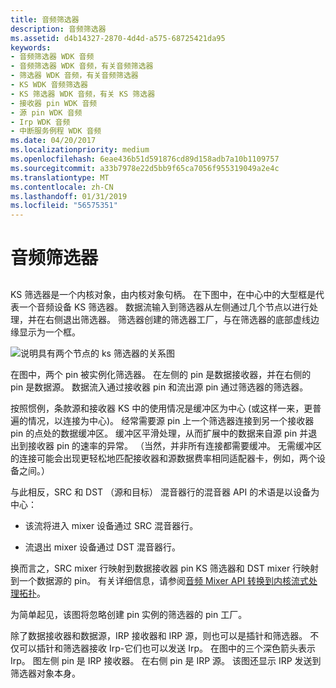 ```yaml
---
title: 音频筛选器
description: 音频筛选器
ms.assetid: d4b14327-2870-4d4d-a575-68725421da95
keywords:
- 音频筛选器 WDK 音频
- 音频筛选器 WDK 音频，有关音频筛选器
- 筛选器 WDK 音频，有关音频筛选器
- KS WDK 音频筛选器
- KS 筛选器 WDK 音频，有关 KS 筛选器
- 接收器 pin WDK 音频
- 源 pin WDK 音频
- Irp WDK 音频
- 中断服务例程 WDK 音频
ms.date: 04/20/2017
ms.localizationpriority: medium
ms.openlocfilehash: 6eae436b51d591876cd89d158adb7a10b1109757
ms.sourcegitcommit: a33b7978e22d5bb9f65ca7056f955319049a2e4c
ms.translationtype: MT
ms.contentlocale: zh-CN
ms.lasthandoff: 01/31/2019
ms.locfileid: "56575351"
---
```

# <a name="audio-filters"></a>音频筛选器


## <span id="audio_filters"></span><span id="AUDIO_FILTERS"></span>


KS 筛选器是一个内核对象，由内核对象句柄。 在下图中，在中心中的大型框是代表一个音频设备 KS 筛选器。 数据流输入到筛选器从左侧通过几个节点以进行处理，并在右侧退出筛选器。 筛选器创建的筛选器工厂，与在筛选器的底部虚线边缘显示为一个框。

![说明具有两个节点的 ks 筛选器的关系图](images/filter-1.png)

在图中，两个 pin 被实例化筛选器。 在左侧的 pin 是数据接收器，并在右侧的 pin 是数据源。 数据流入通过接收器 pin 和流出源 pin 通过筛选器的筛选器。

按照惯例，条款源和接收器 KS 中的使用情况是缓冲区为中心 (或这样一来，更普遍的情况，以连接为中心)。 经常需要源 pin 上一个筛选器连接到另一个接收器 pin 的点处的数据缓冲区。 缓冲区平滑处理，从而扩展中的数据来自源 pin 并退出到接收器 pin 的速率的异常。 （当然，并非所有连接都需要缓冲。 无需缓冲区的连接可能会出现更轻松地匹配接收器和源数据费率相同适配器卡，例如，两个设备之间。）

与此相反，SRC 和 DST （源和目标） 混音器行的混音器 API 的术语是以设备为中心：

-   该流将进入 mixer 设备通过 SRC 混音器行。

-   流退出 mixer 设备通过 DST 混音器行。

换而言之，SRC mixer 行映射到数据接收器 pin KS 筛选器和 DST mixer 行映射到一个数据源的 pin。 有关详细信息，请参阅[音频 Mixer API 转换到内核流式处理拓扑](kernel-streaming-topology-to-audio-mixer-api-translation.md)。

为简单起见，该图将忽略创建 pin 实例的筛选器的 pin 工厂。

除了数据接收器和数据源，IRP 接收器和 IRP 源，则也可以是插针和筛选器。 不仅可以插针和筛选器接收 Irp-它们也可以发送 Irp。 在图中的三个深色箭头表示 Irp。 图左侧 pin 是 IRP 接收器。 在右侧 pin 是 IRP 源。 该图还显示 IRP 发送到筛选器对象本身。

 

 




